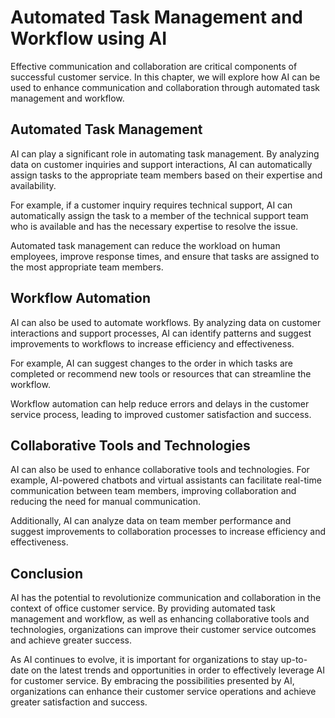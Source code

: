 Automated Task Management and Workflow using AI
=============================================================================================================

Effective communication and collaboration are critical components of successful customer service. In this chapter, we will explore how AI can be used to enhance communication and collaboration through automated task management and workflow.

Automated Task Management
-------------------------

AI can play a significant role in automating task management. By analyzing data on customer inquiries and support interactions, AI can automatically assign tasks to the appropriate team members based on their expertise and availability.

For example, if a customer inquiry requires technical support, AI can automatically assign the task to a member of the technical support team who is available and has the necessary expertise to resolve the issue.

Automated task management can reduce the workload on human employees, improve response times, and ensure that tasks are assigned to the most appropriate team members.

Workflow Automation
-------------------

AI can also be used to automate workflows. By analyzing data on customer interactions and support processes, AI can identify patterns and suggest improvements to workflows to increase efficiency and effectiveness.

For example, AI can suggest changes to the order in which tasks are completed or recommend new tools or resources that can streamline the workflow.

Workflow automation can help reduce errors and delays in the customer service process, leading to improved customer satisfaction and success.

Collaborative Tools and Technologies
------------------------------------

AI can also be used to enhance collaborative tools and technologies. For example, AI-powered chatbots and virtual assistants can facilitate real-time communication between team members, improving collaboration and reducing the need for manual communication.

Additionally, AI can analyze data on team member performance and suggest improvements to collaboration processes to increase efficiency and effectiveness.

Conclusion
----------

AI has the potential to revolutionize communication and collaboration in the context of office customer service. By providing automated task management and workflow, as well as enhancing collaborative tools and technologies, organizations can improve their customer service outcomes and achieve greater success.

As AI continues to evolve, it is important for organizations to stay up-to-date on the latest trends and opportunities in order to effectively leverage AI for customer service. By embracing the possibilities presented by AI, organizations can enhance their customer service operations and achieve greater satisfaction and success.

